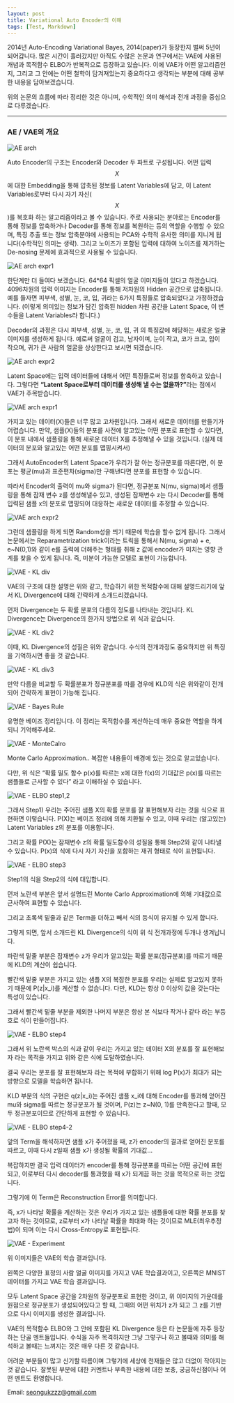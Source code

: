 ```yaml
---
layout: post
title: Variational Auto Encoder의 이해
tags: [Test, Markdown]
---
```


2014년 Auto-Encoding Variational Bayes, 2014(paper)가 등장한지 벌써 5년이 되어갑니다. 많은 시간이 흘러갔지만 아직도 수많은 논문과 연구에서는 VAE에 사용된 개념과 목적함수 ELBO가 반복적으로 등장하고 있습니다. 이에 VAE가 어떤 알고리즘인지, 그리고 그 안에는 어떤 철학이 담겨져있는지 중요하다고 생각되는 부분에 대해 공부한 내용을 담아보겠습니다.

위의 논문의 흐름에 따라 정리한 것은 아니며, 수학적인 의미 해석과 전개 과정을 중심으로 다루겠습니다.

_ _ _
### AE / VAE의 개요
![AE arch](https://github.com/uk-kim/uk-kim.github.io/blob/master/_posts/2018-10-06-vae/VAE_ELBO_kimsu_003.jpeg?raw=true)

Auto Encoder의 구조는 Encoder와 Decoder 두 파트로 구성됩니다. 어떤 입력 $$X$$에 대한 Embedding을 통해 압축된 정보를 Latent Variables에 담고, 이 Latent Variables로부터 다시 자기 자신($$X$$)를 복호화 하는 알고리즘이라고 볼 수 있습니다. 주로 사용되는 분야로는 Encoder를 통해 정보를 압축하거나 Decoder를 통해 정보를 복원하는 등의 역할을 수행할 수 있으며, 특징 추출 또는 정보 압축분야에 사용되는 PCA와 수학적 유사한 의미를 지니게 됩니다(수학적인 의미는 생략). 그리고 노이즈가 포함된 입력에 대하여 노이즈를 제거하는 De-nosing 문제에 효과적으로 사용될 수 있습니다.

![AE arch expr1](https://github.com/uk-kim/uk-kim.github.io/blob/master/_posts/2018-10-06-vae/VAE_ELBO_kimsu_004.jpeg?raw=true)

한단계만 더 들여다 보겠습니다. 64*64 픽셀의 얼굴 이미지들이 있다고 하겠습니다. 4096차원의 입력 이미지는 Encoder를 통해 저차원의 Hidden 공간으로 압축됩니다. 예를 들자면 피부색, 성별, 눈, 코, 입, 귀라는 6가지 특징들로 압축되었다고 가정하겠습니다. (이렇게 의미있는 정보가 담긴 압축된 hidden 차원 공간을 Latent Space, 이 변수들을 Latent Variables라 합니다.)

Decoder의 과정은 다시 피부색, 성별, 눈, 코, 입, 귀 의 특징값에 해당하는 새로운 얼굴 이미지를 생성하게 됩니다. 예로써 얼굴이 검고, 남자이며, 눈이 작고, 코가 크고, 입이 작으며, 귀가 큰 사람의 얼굴을 상상한다고 보시면 되겠습니다.


![AE arch expr2](https://github.com/uk-kim/uk-kim.github.io/blob/master/_posts/2018-10-06-vae/VAE_ELBO_kimsu_005.jpeg?raw=true)

Latent Space에는 입력 데이터들에 대해서 어떤 특징들로써 정보를 함축하고 있습니다. 그렇다면 <b>“Latent Space로부터 데이터를 생성해 낼 수는 없을까?”</b>라는 점에서 VAE가 주목받습니다.


![VAE arch expr1](https://github.com/uk-kim/uk-kim.github.io/blob/master/_posts/2018-10-06-vae/VAE_ELBO_kimsu_006.jpeg?raw=true)

가지고 있는 데이터(X)들은 너무 많고 고차원입니다. 그래서 새로운 데이터를 만들기가 어렵습니다. 만약, 샘플(X)들의 분포를 사전에 알고있는 어떤 분포로 표현할 수 있다면, 이 분포 내에서 샘플링을 통해 새로운 데이터 X를 추정해낼 수 있을 것입니다. (실제 데이터의 분포와 알고있는 어떤 분포를 맵핑시켜서)

그래서 AutoEncoder의 Latent Space가 우리가 잘 아는 정규분포를 따른다면, 이 분포는 평균(mu)과 표준편차(sigma)만 구해낸다면 분포를 표현할 수 있습니다.

따라서 Encoder의 출력이 mu와 sigma가 된다면, 정규분포 N(mu, sigma)에서 샘플링을 통해 잠재 변수 z를 생성해낼수 있고, 생성된 잠재변수 z는 다시 Decoder를 통해 입력된 샘플 x의 분포로 맵핑되어 대응하는 새로운 데이터를 추정할 수 있습니다.


![VAE arch expr2](https://github.com/uk-kim/uk-kim.github.io/blob/master/_posts/2018-10-06-vae/VAE_ELBO_kimsu_007.jpeg?raw=true)

그런데 샘플링을 하게 되면 Random성을 띄기 때문에 학습을 할수 없게 됩니다. 그래서 논문에서는 Reparametrization trick이라는 트릭을 통해서 N(mu, sigma) + e, e~N(0,1)와 같이 e를 출력에 더해주는 형태를 취해 z 값에 encoder가 미치는 영향 관계를 찾을 수 있게 됩니다. 즉, 미분이 가능한 모델로 표현이 가능합니다.


![VAE - KL div](https://github.com/uk-kim/uk-kim.github.io/blob/master/_posts/2018-10-06-vae/VAE_ELBO_kimsu_008.jpeg?raw=true)

VAE의 구조에 대한 설명은 위와 같고, 학습하기 위한 목적함수에 대해 설명드리기에 앞서 KL Divergence에 대해 간략하게 소개드리겠습니다.

먼저 Divergence는 두 확률 분포의 다름의 정도를 나타내는 것입니다. KL Divergence는 Divergence의 한가지 방법으로 위 식과 같습니다.

![VAE - KL div2](https://github.com/uk-kim/uk-kim.github.io/blob/master/_posts/2018-10-06-vae/VAE_ELBO_kimsu_009.jpeg?raw=true)

이때, KL Divergence의 성질은 위와 같습니다. 수식의 전개과정도 중요하지만 위 특징을 기억하시면 좋을 것 같습니다.

![VAE - KL div3](https://github.com/uk-kim/uk-kim.github.io/blob/master/_posts/2018-10-06-vae/VAE_ELBO_kimsu_010.jpeg?raw=true)

만약 다름을 비교할 두 확률분포가 정규분포를 따를 경우에 KLD의 식은 위와같이 전개되어 간략하게 표현이 가능해 집니다.

![VAE - Bayes Rule](https://github.com/uk-kim/uk-kim.github.io/blob/master/_posts/2018-10-06-vae/VAE_ELBO_kimsu_011.jpeg?raw=true)

유명한 베이즈 정리입니다. 이 정리는 목적함수를 계산하는데 매우 중요한 역할을 하게 되니 기억해주세요.


![VAE - MonteCalro](https://github.com/uk-kim/uk-kim.github.io/blob/master/_posts/2018-10-06-vae/VAE_ELBO_kimsu_012.jpeg?raw=true)

Monte Carlo Approximation.. 복잡한 내용들이 배경에 있는 것으로 알고있습니다.

다만, 위 식은 “확률 밀도 함수 p(x)를 따르는 x에 대한 f(x)의 기대값은 p(x)를 따르는 샘플들로 근사할 수 있다” 라고 이해하실 수 있습니다.

![VAE - ELBO step1,2](https://github.com/uk-kim/uk-kim.github.io/blob/master/_posts/2018-10-06-vae/VAE_ELBO_kimsu_013.jpeg?raw=true)

그래서 Step1) 우리는 주어진 샘플 X의 확률 분포를 잘 표현해보자 라는 것을 식으로 표현하면 이렇습니다. P(X)는 베이즈 정리에 의해 치환될 수 있고, 이때 우리는 (알고있는) Latent Variables z의 분포를 이용합니다.

그리고 확률 P(X)는 잠재변수 z의 확률 밀도함수의 성질을 통해 Step2와 같이 나타낼 수 있습니다. P(x)의 식에 다시 자기 자신을 포함하는 재귀 형태로 식이 표현됩니다.

![VAE - ELBO step3](https://github.com/uk-kim/uk-kim.github.io/blob/master/_posts/2018-10-06-vae/VAE_ELBO_kimsu_014.jpeg?raw=true)

Step1의 식을 Step2의 식에 대입합니다.

먼저 노란색 부분은 앞서 설명드린 Monte Carlo Approximation에 의해 기대값으로 근사하여 표현할 수 있습니다.

그리고 초록색 밑줄과 같은 Term을 더하고 빼서 식의 등식이 유지될 수 있게 합니다.

그렇게 되면, 앞서 소개드린 KL Divergence의 식이 위 식 전개과정에 두개나 생겨납니다.

파란색 밑줄 부분은 잠재변수 z가 우리가 알고있는 확률 분포(정규분포)를 따르기 때문에 KLD의 계산이 쉽습니다.

빨간색 밑줄 부분은 가지고 있는 샘플 X의 복잡한 분포를 우리는 실제로 알고있지 못하기 때문에 P(z|x_i)를 계산할 수 없습니다. 다만, KLD는 항상 0 이상의 값을 갖는다는 특성이 있습니다.

그래서 빨간색 밑줄 부분을 제외한 나머지 부분은 항상 본 식보다 작거나 같다 라는 부등호로 식이 만들어집니다.


![VAE - ELBO step4](https://github.com/uk-kim/uk-kim.github.io/blob/master/_posts/2018-10-06-vae/VAE_ELBO_kimsu_015.jpeg?raw=true)

그래서 위 노란색 박스의 식과 같이 우리는 가지고 있는 데이터 X의 분포를 잘 표현해보자 라는 목적을 가지고 위와 같은 식에 도달하였습니다.

결국 우리는 분포를 잘 표현해보자 라는 목적에 부합하기 위해 log P(x)가 최대가 되는 방향으로 모델을 학습하면 됩니다.

KLD 부분의 식의 구현은 q(z|x_i)는 주어진 샘플 x_i에 대해 Encoder를 통과해 얻어진 mu와 sigma를 따르는 정규분포가 될 것이며, P(z)는 z~N(0, 1)를 만족한다고 할때, 모두 정규분포이므로 간단하게 표현할 수 있습니다.

![VAE - ELBO step4-2](https://github.com/uk-kim/uk-kim.github.io/blob/master/_posts/2018-10-06-vae/VAE_ELBO_kimsu_016.jpeg?raw=true)

앞의 Term을 해석하자면 샘플 x가 주어졌을 때, z가 encoder의 결과로 얻어진 분포를 따르고, 이때 다시 z일때 샘플 x가 생성될 확률의 기대값…

복잡하지만 결국 입력 데이터가 encoder를 통해 정규분포를 따르는 어떤 공간에 표현되고, 이로부터 다시 decoder를 통과했을 때 x가 되게끔 하는 것을 목적으로 하는 것입니다.

그렇기에 이 Term은 Reconstruction Error를 의미합니다.

즉, x가 나타날 확률을 계산하는 것은 우리가 가지고 있는 샘플들에 대한 확률 분포를 찾고자 하는 것이므로, z로부터 x가 나타날 확률을 최대화 하는 것이므로 MLE(최우추정법)이 되며 이는 다시 Cross-Entropy로 표현됩니다.

![VAE - Experiment](https://github.com/uk-kim/uk-kim.github.io/blob/master/_posts/2018-10-06-vae/VAE_ELBO_kimsu_017.jpeg?raw=true)

위 이미지들은 VAE의 학습 결과입니다.

왼쪽은 다양한 표정의 사람 얼굴 이미지를 가지고 VAE 학습결과이고, 오른쪽은 MNIST 데이터를 가지고 VAE 학습 결과입니다.

모두 Latent Space 공간을 2차원의 정규분포로 표현한 것이고, 위 이미지의 가운데를 원점으로 정규분포가 생성되어있다고 할 때, 그때의 어떤 위치가 z가 되고 그 z를 기반으로 다시 이미지를 생성한 결과입니다.


VAE의 목적함수 ELBO와 그 안에 포함된 KL Divergence 등은 타 논문들에 자주 등장하는 단골 멘트들입니다. 수식을 자주 목격하지만 그냥 그렇구나 하고 볼때와 의미를 해석하고 볼때는 느껴지는 것은 매우 다른 것 같습니다.

어려운 부분들이 많고 신기할 따름이며 그렇기에 세상에 천재들은 많고 더없이 작아지는 것 같습니다. 잘못된 부분에 대한 커멘트나 부족한 내용에 대한 보충, 궁금하신점이나 어떤 멘트도 환영합니다.

Email: seongukzzz@gmail.com